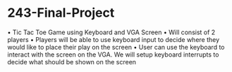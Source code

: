 # 243-Final-Project

•	Tic Tac Toe Game using Keyboard and VGA Screen
•	Will consist of 2 players 
•	Players will be able to use keyboard input to decide where they would like to place their play on the screen
•	User can use the keyboard to interact with the screen on the VGA. We will setup keyboard interrupts to decide what should be shown on the screen

